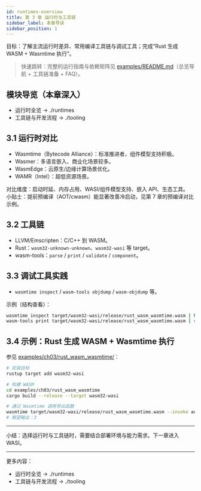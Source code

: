 ```yaml
---
id: runtimes-overview
title: 第 3 章 运行时与工具链
sidebar_label: 本章导读
sidebar_position: 1
---
```


目标：了解主流运行时差异、常用编译工具链与调试工具；完成“Rust 生成 WASM + Wasmtime 执行”。

> 快速跳转：完整的运行指南与依赖矩阵见 [examples/README.md](https://github.com/Thneoly/beyond-wasm/blob/main/examples/README.md)（总览导航 + 工具链准备 + FAQ）。

## 模块导览（本章深入）

- 运行时全览 → ./runtimes
- 工具链与开发流程 → ./tooling

## 3.1 运行时对比

- Wasmtime（Bytecode Alliance）：标准推进者，组件模型支持积极。
- Wasmer：多语言嵌入、商业化场景较多。
- WasmEdge：云原生/边缘计算场景优化。
- WAMR（Intel）：超低资源场景。

对比维度：启动时延、内存占用、WASI/组件模型支持、嵌入 API、生态工具。
小贴士：提前预编译（AOT/cwasm）能显著改善冷启动，见第 7 章的预编译对比示例。

## 3.2 工具链

- LLVM/Emscripten：C/C++ 到 WASM。
- Rust：`wasm32-unknown-unknown`、`wasm32-wasi` 等 target。
- wasm-tools：`parse` / `print` / `validate` / `component`。

## 3.3 调试工具实践

- `wasmtime inspect` / `wasm-tools objdump` / `wasm-objdump` 等。

示例（结构查看）：
```bash
wasmtime inspect target/wasm32-wasi/release/rust_wasm_wasmtime.wasm | head -n 40
wasm-tools print target/wasm32-wasi/release/rust_wasm_wasmtime.wasm | sed -n '1,40p'
```

## 3.4 示例：Rust 生成 WASM + Wasmtime 执行

参见 [examples/ch03/rust_wasm_wasmtime/](https://github.com/Thneoly/beyond-wasm/tree/main/examples/ch03/rust_wasm_wasmtime)：

```bash
# 安装目标
rustup target add wasm32-wasi

# 构建 WASM
cd examples/ch03/rust_wasm_wasmtime
cargo build --release --target wasm32-wasi

# 通过 Wasmtime 调用导出函数
wasmtime target/wasm32-wasi/release/rust_wasm_wasmtime.wasm --invoke add 1 2
# 期望输出：3
```

---

小结：选择运行时与工具链时，需要结合部署环境与能力需求。下一章进入 WASI。

---

更多内容：
- 运行时全览 → ./runtimes
- 工具链与开发流程 → ./tooling